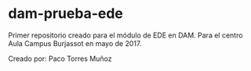 # dam-prueba-ede
Primer repositorio creado para el módulo de EDE en DAM. Para el centro Aula Campus Burjassot en mayo de 2017.

Creado por: Paco Torres Muñoz
